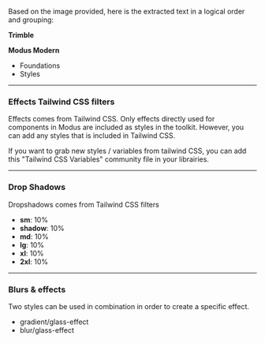 Based on the image provided, here is the extracted text in a logical order and grouping:

**Trimble**

**Modus Modern**

- Foundations
- Styles

---

### **Effects Tailwind CSS filters**

Effects comes from Tailwind CSS.
Only effects directly used for components in Modus are included as styles in the toolkit. However, you can add any styles that is included in Tailwind CSS.

If you want to grab new styles / variables from tailwind CSS, you can add this "Tailwind CSS Variables" community file in your librairies.

---

### **Drop Shadows**

Dropshadows comes from Tailwind CSS filters

- **sm**: 10%
- **shadow**: 10%
- **md**: 10%
- **lg**: 10%
- **xl**: 10%
- **2xl**: 10%

---

### **Blurs & effects**

Two styles can be used in combination in order to create a specific effect.

- gradient/glass-effect
- blur/glass-effect
